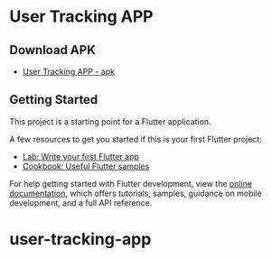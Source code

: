 # User Tracking APP

## Download APK

- <a href="https://github.com/ksthecrowned/user-tracking-app/raw/main/APK_HERE/app-release.apk" download="user-tracking-app.apk">User Tracking APP - apk</a>

## Getting Started

This project is a starting point for a Flutter application.

A few resources to get you started if this is your first Flutter project:

- [Lab: Write your first Flutter app](https://docs.flutter.dev/get-started/codelab)
- [Cookbook: Useful Flutter samples](https://docs.flutter.dev/cookbook)

For help getting started with Flutter development, view the
[online documentation](https://docs.flutter.dev/), which offers tutorials,
samples, guidance on mobile development, and a full API reference.
# user-tracking-app
